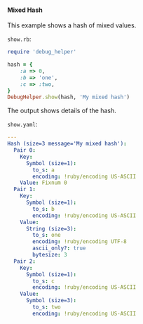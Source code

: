 #### Mixed Hash

This example shows a hash of mixed values.

```show.rb```:
```ruby
require 'debug_helper'

hash = {
    :a => 0,
    :b => 'one',
    :c => :two,
}
DebugHelper.show(hash, 'My mixed hash')
```

The output shows details of the hash.

```show.yaml```:
```yaml
---
Hash (size=3 message='My mixed hash'):
  Pair 0:
    Key:
      Symbol (size=1):
        to_s: a
        encoding: !ruby/encoding US-ASCII
    Value: Fixnum 0
  Pair 1:
    Key:
      Symbol (size=1):
        to_s: b
        encoding: !ruby/encoding US-ASCII
    Value:
      String (size=3):
        to_s: one
        encoding: !ruby/encoding UTF-8
        ascii_only?: true
        bytesize: 3
  Pair 2:
    Key:
      Symbol (size=1):
        to_s: c
        encoding: !ruby/encoding US-ASCII
    Value:
      Symbol (size=3):
        to_s: two
        encoding: !ruby/encoding US-ASCII
```
